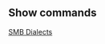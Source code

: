 ## **Show commands**

[SMB Dialects](https://techcommunity.microsoft.com/blog/filecab/controlling-smb-dialects/860024)


